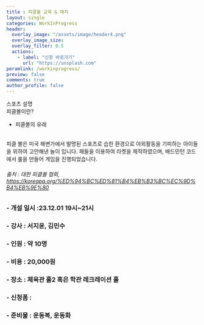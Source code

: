```yaml
---
title : 피클볼 교육 & 매치
layout: single
categories: WorkInProgress
header:
  overlay_image: "/assets/image/header4.png" 
  overlay_image_size: 
  overlay_filter: 0.5
  actions:
    - label: "신청 바로가기"
      url: "https://unsplash.com"
peramlink: /workinprogress/
preview: false
comments: true
author_profile: false
---
```


스포츠 설명
<br>
피클볼이란? 
<br>
- 피클볼의 유래
<br>
피클 볼은 미국 해변가에서 발명된 스포츠로 습한 환경으로 야외활동을 기피하는 아이들을 위하여 고안해낸 놀이 입니다. 패들을 이용하여 라켓을 제작하였으며, 배드민턴 코드에서 룰을 만들어 게임을 진행되었습니다.

###### 출처 : 대한 피클볼 협회, https://koreapa.org/%ED%94%BC%ED%81%B4%EB%B3%BC%EC%9D%B4%EB%9E%80


### -	개설 일시 :23.12.01 19시~21시
### -	강사 : 서지윤, 김민수
### -	인원 : 약 10명
### -	비용 : 20,000원
### -	장소 : 체육관 홀2 혹은 학관 레크레이션 홀
### -	신청폼 : 
### -	준비물 : 운동복, 운동화
